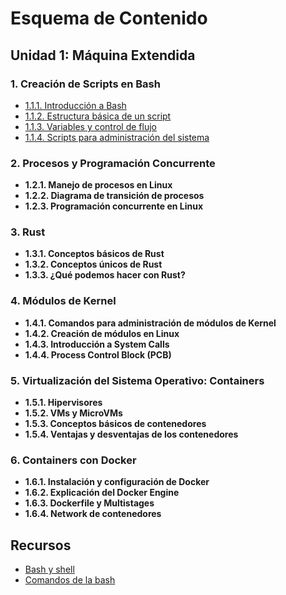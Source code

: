 # Esquema de Contenido

## Unidad 1: Máquina Extendida



### 1. Creación de Scripts en Bash

- [1.1.1. Introducción a Bash](bash_scripts.md#1-2-1-introducción-a-bash)
- [1.1.2. Estructura básica de un script](bash_scripts.md#1-2-2-estructura-básica-de-un-script)
- [1.1.3. Variables y control de flujo](bash_scripts.md#1-2-3-variables-y-control-de-flujo)
- [1.1.4. Scripts para administración del sistema](bash_scripts.md#1-2-4-scripts-para-administración-del-sistema)


### 2. Procesos y Programación Concurrente

- **1.2.1. Manejo de procesos en Linux**
- **1.2.2. Diagrama de transición de procesos**
- **1.2.3. Programación concurrente en Linux**

### 3. Rust

- **1.3.1. Conceptos básicos de Rust**
- **1.3.2. Conceptos únicos de Rust**
- **1.3.3. ¿Qué podemos hacer con Rust?**

### 4. Módulos de Kernel

- **1.4.1. Comandos para administración de módulos de Kernel**
- **1.4.2. Creación de módulos en Linux**
- **1.4.3. Introducción a System Calls**
- **1.4.4. Process Control Block (PCB)**

### 5. Virtualización del Sistema Operativo: Containers

- **1.5.1. Hipervisores**
- **1.5.2. VMs y MicroVMs**
- **1.5.3. Conceptos básicos de contenedores**
- **1.5.4. Ventajas y desventajas de los contenedores**

### 6. Containers con Docker

- **1.6.1. Instalación y configuración de Docker**
- **1.6.2. Explicación del Docker Engine**
- **1.6.3. Dockerfile y Multistages**
- **1.6.4. Network de contenedores**


## Recursos

- [Bash y shell](https://recluit.com/que-es-bash/#:~:text=Bash%20es%20un%20programa%20shell,los%20sistemas%20operativos%20GNU%2FLinux.)
- [Comandos de la bash](https://devhints.io/bash)